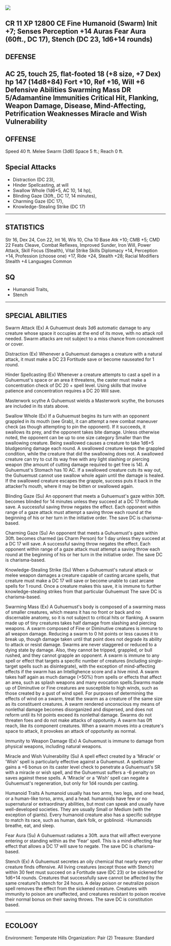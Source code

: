 ![](https://i.imgur.com/IN3476x.jpeg)

 CR 11
XP 12800
CE Fine Humanoid (Swarm)
Init +7; Senses  Perception +14
Auras Fear Aura (60ft., DC 17), Stench (DC 23, 1d6+14 rounds)
------------------------------
DEFENSE
------------------------------
AC 25, touch 25, flat-footed 18 (+8 size, +7 Dex)
hp 147 (14d8+84)
Fort +10, Ref +16, Will +6
Defensive Abilities Swarming Mass
DR 5/Adamantine Immunities Critical Hit, Flanking, Weapon Damage, Disease, Mind-Affecting, Petrification 
Weaknesses Miracle and Wish Vulnerability
------------------------------
OFFENSE
------------------------------
Speed 40 ft.
Melee Swarm (3d6)
Space 5 ft.; Reach 0 ft.
## Special Attacks  
* Distraction (DC 23), 
* Hinder Spellcasting, at will 
* Swallow Whole (1d6+5, AC 10, 14 hp), 
* Blinding Gaze (30ft., DC 17, 14 minutes), 
* Charming Gaze (DC 17), 
* Knowledge-Stealing Strike (DC 17)
------------------------------
STATISTICS
------------------------------
Str 16, Dex 24, Con 22, Int 16, Wis 10, Cha 10
Base Atk +10; CMB +5; CMD 22
Feats Cleave, Combat Reflexes, Improved Sunder, Iron Will, Power Attack, Skill Focus (Stealth), Vital Strike
Skills Diplomacy +14, Perception +14, Profession (choose one) +17, Ride +24, Stealth +28; Racial Modifiers Stealth +4
Languages Common
## SQ 
* Humanoid Traits, 
* Stench
------------------------------
SPECIAL ABILITIES
------------------------------
Swarm Attack (Ex) 
 A Guhuemust deals 3d6 automatic damage to any creature whose space it occupies at the end of its move, with no attack roll needed.  Swarm attacks are not subject to a miss chance from concealment or cover.

Distraction (Ex) 
 Whenever a Guhuemust damages a creature with a natural attack, it must make a DC 23 Fortitude save or become nauseated for 1 round.

Hinder Spellcasting (Ex) 
 Whenever a creature attempts to cast a spell in a Guhuemust's space or an area it threatens, the caster must make a concentration check of DC 20 + spell level.  Using skills that involve patience and concentration requires a DC 20 Will save.

Masterwork scythe
A Guhuemust wields a Masterwork scythe, the bonuses are included in its stats above.

Swallow Whole (Ex) 
 If a Guhuemust begins its turn with an opponent grappled in its mouth (see Grab), it can attempt a new combat maneuver check (as though attempting to pin the opponent). If it succeeds, it swallows its prey, and the opponent takes bite damage. Unless otherwise noted, the opponent can be up to one size category Smaller than the swallowing creature. Being swallowed causes a creature to take 1d6+5 bludgeoning damage each round.  A swallowed creature keeps the grappled condition, while the creature that did the swallowing does not. A swallowed creature can try to cut its way free with any light slashing or piercing weapon (the amount of cutting damage required to get free is 14).  A Guhuemust's Stomach has 10 AC.  If a swallowed creature cuts its way out, the Guhuemust cannot use swallow whole again until the damage is healed. If the swallowed creature escapes the grapple, success puts it back in the attacker?s mouth, where it may be bitten or swallowed again.

Blinding Gaze (Su) 
 An opponent that meets a Guhuemust's gaze within 30ft. becomes blinded for 14 minutes unless they succeed at a DC 17 fortitude save. A successful saving throw negates the effect. Each opponent within range of a gaze attack must attempt a saving throw each round at the beginning of his or her turn in the initiative order.  The save DC is charisma-based.

Charming Gaze (Su) 
 An opponent that meets a Guhuemust's gaze within 30ft. becomes charmed (as Charm Person) for 1 day unless they succeed at a DC 17 will save. A successful saving throw negates the effect. Each opponent within range of a gaze attack must attempt a saving throw each round at the beginning of his or her turn in the initiative order.  The save DC is charisma-based.

Knowledge-Stealing Strike (Su) 
 When a Guhuemust's natural attack or melee weapon damages a creature capable of casting arcane spells, that creature must make a DC 17 will save or become unable to cast arcane spells for 1 round. Once a creature makes this save, it is immune to further knowledge-stealing strikes from that particular Guhuemust The save DC is charisma-based.

Swarming Mass (Ex) 
 A Guhuemust's body is composed of a swarming mass of smaller creatures, which means it has no front or back and no discernable anatomy, so it is not subject to critical hits or flanking.  A swarm made up of tiny creatures takes half damage from slashing and piercing weapons.  A swarm composed of Fine or Diminutive creatures is immune to all weapon damage.  Reducing a swarm to 0 hit points or less causes it to break up, though damage taken until that point does not degrade its ability to attack or resist damage. Swarms are never staggered or reduced to a dying state by damage.  Also, they cannot be tripped, grappled, or bull rushed, and they cannot grapple an opponent.
A swarm is immune to any spell or effect that targets a specific number of creatures (including single-target spells such as disintegrate), with the exception of mind-affecting effects if the swarm has an Intellighence score and a hive mind.  A swarm takes half again as much damage (+50%) from spells or effects that affect an area, such as splash weapons and many evocation spells.Swarms made up of Diminutive or Fine creatures are susceptible to high winds, such as those created by a gust of wind spell.  For purposes of determining the effects of wind on a swarm, treat the swarm as a creature of the same size as its constituent creatures.  A swarm rendered unconscious my means of nonlethal damage becomes disorganized and dispersed, and does not reform until its hit points exceed its nonlethal damage.
Swarms do not threaten foes and do not make attacks of oppotunity.  A swarm has 0ft reach, like its component creatures.  When a swarm moves into a creature's space to attack, it provokes an attack of oppotunity as normal.

Immunity to Weapon Damage (Ex)
A Guhuemust is immune to damage from physical weapons, including natural weapons.

Miracle and Wish Vulnerability (Su) 
 A spell effect created by a 'Miracle' or 'Wish' spell is particularly effective against a Guhuemust.  A spellcaster gains a +6 bonus on its caster level check to penetrate a Guhuemust's SR with a miracle or wish spell, and the Guhuemust suffers a -6 penalty on saves against these spells.  A 'Miracle' or a 'Wish' spell can negate a Guhuemust's regeneration, but only for 1d4 rounds per casting.

Humanoid Traits
A humanoid usually has two arms, two legs, and one head, or a human-like torso, arms, and a head. humanoids have few or no supernatural or extraordinary abilities, but most can speak and usually have well-developed societies. They are usually Small or Medium (with the exception of giants). Every humanoid creature also has a specific subtype to match its race, such as human, dark folk, or goblinoid.
-Humanoids breathe, eat, and sleep.

Fear Aura (Su) 
 A Guhuemust radiates a 30ft. aura that will affect everyone entering or standing within as the 'Fear' spell.  This is a mind-affecting fear effect that allows a DC 17 will save to negate.   The save DC is charisma-based.

Stench (Ex) 
 A Guhuemust secretes an oily chemical that nearly every other creature finds offensive. All living creatures (except those with Stench) within 30 feet must succeed on a Fortitude save (DC 23) or be sickened for 1d6+14 rounds. Creatures that successfully save cannot be affected by the same creature?s stench for 24 hours. A delay poison or neutralize poison spell removes the effect from the sickened creature. Creatures with immunity to poison are unaffected, and creatures resistant to poison receive their normal bonus on their saving throws.  The save DC is constitution based.

------------------------------
ECOLOGY
------------------------------
Environment: Temperate Hills
Organization: Pair (2)
Treasure: Standard

